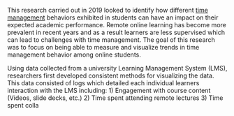 This research carried out in 2019 looked to identify how different [time management]() behaviors exhibited in students can have an impact on their expected academic performance. Remote online learning has become more prevalent in recent years and as a result learners are less supervised which can lead to challenges with time management. The goal of this research was to focus on being able to measure and visualize trends in time management behavior among online students.

Using data collected from a university Learning Management System (LMS), researchers first developed consistent methods for visualizing the data. This data consisted of logs which detailed each individual learners interaction with the LMS including:
	1) Engagement with course content (Videos, slide decks, etc.)
	2) Time spent attending remote lectures
	3) Time spent colla